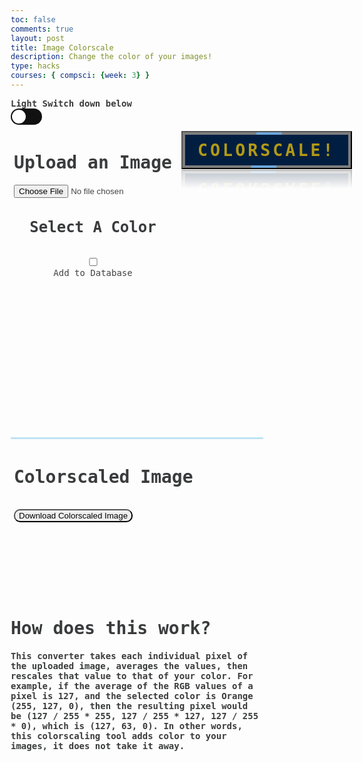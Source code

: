 ```yaml
---
toc: false
comments: true
layout: post
title: Image Colorscale
description: Change the color of your images!
type: hacks
courses: { compsci: {week: 3} }
---
```

<head>
    <style>
        /* Define styles for left and right halves */
        .container {
            display: flex;
            justify-content: space-between;
        }
        .left-half, .right-half, .bottom-half{
            height: 250px;
            padding: 5px;
            color: #444444;
            font-family: 'IBM Plex Sans Hebrew', monospace;
        }
        .left-half {
            height: 500px;
            width: 575px;
            display: flex;
            flex-direction: column;
        }
        .right-half {
            width: 425px;
            text-align: center;
            border-left: 3px solid #bde4f4;
        }
        .bottom-half {
            border-top: 3px solid #bde4f4;s
            text-align: center;
            align-items: center;
            width: 100%;
        }
        .p1 {
            font-family: 'IBM Plex Sans Hebrew', monospace;
            color: #3A3B3C;
            /* src: url('fonts/fontface.css');  */
        }
        .p2 {
            font-family: 'IBM Plex Sans Hebrew', monospace;
            color: #CCCCCC;
            /* src: url('fonts/fontface.css');  */
        }
        /*@font-face {
        font-family: 'Roblox';
        src: url('.././fonts/Roblox-Font.ttf');
        } */
        .container2 {
            background-color: #444444;
            display: flex;
            flex-direction: column;
            align-items: center;
            font-family: 'IBM Plex Sans Hebrew', monospace;
            color: #CCCCCC;
            border: 5.5px solid transparent;
            animation: rgbLightEffect 7.7s linear infinite;
            overflow: break-word;
        }
        .dropbtn {
            color: black;
            padding: 16px;
            font-size: 16px;
            cursor: pointer;
        }
        .dropdown {
            position: relative;
            display: inline-block;
        }
        .dropdown-content {
            display: none;
            position: absolute;
            min-width: 160px;
            overflow: auto;
            box-shadow: 0px 8px 16px 0px rgba(0,0,0,0.2);
            z-index: 1;
        }
        .dropdown-content option {
            color: black;
            padding: 12px 16px;
            text-decoration: none;
            display: block;
        }
        .button {
            border-radius: 10px;
        }
        .a {
            position: relative;
            padding: 13px 24px;
            display: flex;
            justify-content: center;
            align-items: center;
            background: rgba(0, 0, 0, 0.5);
            margin: 10px;
            transition: 1s;
            text-decoration: none;
            overflow: hidden;
            -webkit-box-reflect: below 1px linear-gradient(transparent, transparent, #0004);
        }
        .a:hover {
            background: var(--clr);
            box-shadow: 0 0 10px var(--clr), 0 0 30px var(--clr);
        }
        .a::before {
            content: '';
            position: absolute;
            width: 40px;
            height: 420%;
            background: var(--clr);
            transition: 1s;
            animation: animate 2s linear infinite;
            animation-delay: calc(0.33s * var(--i));
        }
        .a:hover::before {
            width: 1200%;
        }
        @keyframes animate {
            0% {
                transform: rotate(0deg);
            }
            100% {
                transform: rotate(360deg);
            }
        }
        .a::after {
            content: '';
            position: absolute;
            inset: 4px;
            background: #011e41;
        }
        .a:hover::after {
            background: var(--clr);
        }
        .a span {
            position: relative;
            z-index: 1;
            font-size: 2em;
            color: #ffcf01;
            font-family: 'IBM Plex Sans Hebrew', monospace;
            opacity: 0.7;
            text-transform: uppercase;
            letter-spacing: 4px;
            transition: 0.5s;
        }
        .a:hover span {
            opacity: 1;
        }
        *{
            box-sizing: border-box;
        }
        .label{
            background-color: #111;
            display: flex;
            align-items: center;
            justify-content: space-between;
            position: relative;
            border-radius: 50px;
            padding: 5px;
            height: 26px;
            width: 50px;
        }
        body{
            transition: background 0.14s linear;
        }
        body.dark{
            background-color: #191d2b;
        }
        .checkbox{
            opacity: 0;
            position: absolute;
        }
        .ball{
            background-color: #ffffff;
            border-radius: 50%;
            position: absolute;
            top: 2px;
            left: 2px;
            width: 22px;
            height: 22px;
            transition: transform 0.15s linear;
        }
        .checkbox:checked + .label .ball {
            transform: translateX(24px);
        }
        .fa-moon{
            color: #f1c40f;
        }
        .fa-sun{
            color: #f39c12;
        }
        .light-text{
            color: #3A3B3C;
        }
        .dark-text{ 
            color: #CCCCCC;
        }
        .wrap {
            margin: 0px auto;
            display: flex;
            flex-direction: row;
            align-items: center;
            justify-content: center;
        }
        .wrap .half {
            width: 50%;
            padding: 10px 0;
        }
        .readout {
            margin-top: 32px;
            line-height: 180%;
        }
        #values {
            line-height: 150%;
        }
        .link {
            margin-top: 16px;
        }
        .link a {
            color: MediumSlateBlue;
        }
        .half-readout{
            position: relative;
            display: block;
            bottom: 220px;
            right: 20%;
            width: 50%;
            align-items: center;
            font-family: "Lucida Console", "Courier New", monospace;
            font-size: 0.8em;
        }
        .IroColorPicker{
            display: block;
            position: relative;
            left: 140px;
        }
        @media only screen and (min-width: 700px) {
            .half-readout{
                font-size: 1em;
            }
        }
        .colorPickerContainer {
            display: flex;
            flex-direction: column;
            align-items: left;
            text-align: left;
        }
    </style>
</head>
<body>
    <h8 class="p1 light-text"><strong>Light Switch down below</strong></h8>
    <div>
        <input type="checkbox"
            class="checkbox" id="checkbox">
    <label for="checkbox" class="label">
        <i class="fas fa-moon"></i>
        <i class="fas fa-sun"></i>
        <div class="ball"></div>
    </label>
    </div>
    <div class="container">
        <div class="left-half">
            <h1 class="p1" style="align-items: center; text-align: center;"><strong>Upload an Image</strong></h1>
            <input type="file" id="imageInput" accept="image/*" style="align-items: center; text-align: center;">
            <div class="colorPickerContainer">
                <div class="half">
                    <h1 class="p1" style="align-items: center; text-align: center; font-size: 24px;"><strong>Select A Color</strong></h1>
                </div>
                <div class="colorPicker"></div>
            </div>
            <div class="half-readout">
            </div>
            <br>
            <input type="checkbox" id="addToDatabase" name="addToDatabase" style="align-items: center; text-align: center;">
            <label for="addToDatabase" style="align-items: center; text-align: center;">Add to Database</label>
        </div>
        <div style="--clr: 	#6da7d9;--i:0;">
                <button id="manipulateButton" class="a"><a href="#"><span><strong>Colorscale!</strong></span></a></button>
        </div>
    </div>
    <div class="container">
        <div class="bottom-half">
            <h1 class="p1"><strong>Colorscaled Image</strong></h1>
            <img id="uploadedImage" src="" alt="Uploaded Image" style="max-width: 100%; display: none;">
            <br>
            <button id="downloadButton" class="button">Download Colorscaled Image</button>
            <br>
        </div>
    </div>
        <div>
            <h1 class="p1"><Strong>How does this work?</Strong></h1>
        </div>
        <div>
            <h4 class="p1">This converter takes each individual pixel of the uploaded image, averages the values, then rescales that value to that of your color. For example, if the average of the RGB values of a pixel is 127, and the selected color is Orange (255, 127, 0), then the resulting pixel would be (127 / 255 * 255, 127 / 255 * 127, 127 / 255 * 0), which is (127, 63, 0). In other words, this colorscaling tool adds color to your images, it does not take it away.</h4>
        </div>

<script src='https://cdn.jsdelivr.net/npm/@jaames/iro/dist/iro.min.js'></script>
<script>
    var red, green, blue
    var colorPicker = new iro.ColorPicker(".colorPicker", {
        width: 100,
        height: 100,
        color: "rgb(255, 0, 0)",
        borderWidth: 1,
        borderColor: "#fff" 
    });
    colorPicker.on(["color:init", "color:change"], function (color) {
        red = color.rgbString.slice(4, -1).split(',')[0];
        green = color.rgbString.slice(4, -1).split(',')[1].slice(1);
        blue = color.rgbString.slice(4, -1).split(',')[2].slice(1);
    });
    const checkbox = document.getElementById('checkbox');
    const textElements = document.querySelectorAll('.p1, .p2');
    checkbox.addEventListener('change', () => {
    document.body.classList.toggle('dark');
    //change the overall theme color.
    textElements.forEach((element) => {
    element.classList.toggle('dark-text');
    element.classList.toggle('light-text');
    //change the overall text color.
    });
    });
    uploadedImageName = "";
    const resultContainer = document.getElementById("result");
    const url = "http://localhost:8017/api/pixel-partner-api";
    //const url = "https://fte.stu.nighthawkcodingsociety.com/api/pixel-partner-api";
    const test_url = url + "/test";
    const pixelate_url = url + "/pixelate/";
    const grayscale_url = url + "/colorscale";
    const options = {
        method: 'GET', // *GET, POST, PUT, DELETE, etc.
        mode: 'cors', // no-cors, *cors, same-origin
        cache: 'default', // *default, no-cache, reload, force-cache, only-if-cached
        credentials: 'omit', // include, *same-origin, omit
        headers: {
            'Content-Type': 'application/json',
            // 'Content-Type': 'application/x-www-form-urlencoded',
        },
    };
    const post_options = {
        method: 'POST', // *GET, POST, PUT, DELETE, etc.
        mode: 'cors', // no-cors, *cors, same-origin
        cache: 'default', // *default, no-cache, reload, force-cache, only-if-cached
        credentials: 'omit', // include, *same-origin, omit
        headers: {
            'Content-Type': 'application/json',
            // 'Content-Type': 'application/x-www-form-urlencoded',
        },
    };
    // fetch the API
    fetch(test_url, options)
    // response is a RESTful "promise" on any successful fetch
    .then(response => {
        // check for response errors
        if (response.status !== 200) {
            error('GET API response failure: ' + response.status);
            return;
        }
        // valid response will have JSON data
        response.json().then(data => {
            console.log(data);
        })
    })
    // catch fetch errors (ie Nginx ACCESS to server blocked)
    .catch(err => {
    error(err + " " + test_url);
    });    
    function handleImageUpload() {
        const imageInput = document.getElementById('imageInput');
        const uploadedImage = document.getElementById('uploadedImage');
        const addToDatabaseCheckbox = document.getElementById('addToDatabase'); // Add this line
        const leftHalf = document.getElementById('left-half'); //new code
        const file = imageInput.files[0];
        if (file) {
            const reader = new FileReader();
            reader.readAsDataURL(file);
            reader.onload = function (e) {
                const base64Data = e.target.result.split(',')[1];
                const fileName = file.name;
                uploadedImageName = file.name;
                const fileExtension = fileName.split('.').pop();
                const addToDatabase = addToDatabaseCheckbox.checked;
                // Create the data object to send to the backend
                console.log(addToDatabase)
                const data = {
                    "addToHistory": addToDatabase,
                    "filename": fileName,
                    "base64image": base64Data,
                    "R": red,
                    "G": green,
                    "B": blue,
                };
                console.log(data)
                // fetch the API
                const image_options = {...post_options, method: 'POST', body: JSON.stringify(data)};
                fetch(grayscale_url, image_options)
                .then(response => {
                    // check for response errors
                    if (response.status !== 200) {
                        error('GET API response failure: ' + response.status);
                        return;
                    }
                    // valid response will have JSON data
                    response.json().then(data => {
                        console.log(data)
                            const pixelatedImage = new Image();
                            pixelatedImage.src = 'data:image/' + fileExtension + ';base64,' + data['base64image'];
                            // Set a max-height for the image to fit within the text box
                            pixelatedImage.style.maxHeight = '100%';
                            uploadedImage.src = pixelatedImage.src;
                            uploadedImage.style.display = 'block';
                            pixelatedImage.onload = function() {
                                const parent = document.querySelector('.bottom-half');
                                const ratio = parent.clientWidth / pixelatedImage.width;
                                if (ratio < 1) {
                                    const maxHeight = ratio * pixelatedImage.height
                                    parent.style.height = (maxHeight + 175) + 'px';
                                } else {
                                    parent.style.height = (pixelatedImage.height + 175) + 'px';
                                }
                        }
                    })
                })
            };
        }
    };
    function handleDownloadClick() {
        const uploadedImage = document.getElementById('uploadedImage');
        const pixelatedImage = new Image();
        pixelatedImage.src = uploadedImage.src;
        // checking if no images is uploaded
        if (uploadedImage.width == 0) {
            //sends alert
            alert('Please upload an image before trying to download');
            return;
        }
        // Create an anchor element for downloading
        const downloadLink = document.createElement('a');
        downloadLink.href = pixelatedImage.src;
        downloadLink.download = uploadedImageName.split('.')[0] + "_colorscaled." + uploadedImageName.split('.')[1];
        downloadLink.style.display = 'none';
        // Append the anchor element to the document and trigger a click event
        document.body.appendChild(downloadLink);
        downloadLink.click();
        // Remove the anchor element
        document.body.removeChild(downloadLink);
    }
    const downloadButton = document.getElementById('downloadButton');
    downloadButton.addEventListener('click', handleDownloadClick);
    const manipulateButton = document.getElementById('manipulateButton');
    manipulateButton.addEventListener('click', handleImageUpload);
</script>

</body>
<br><br>